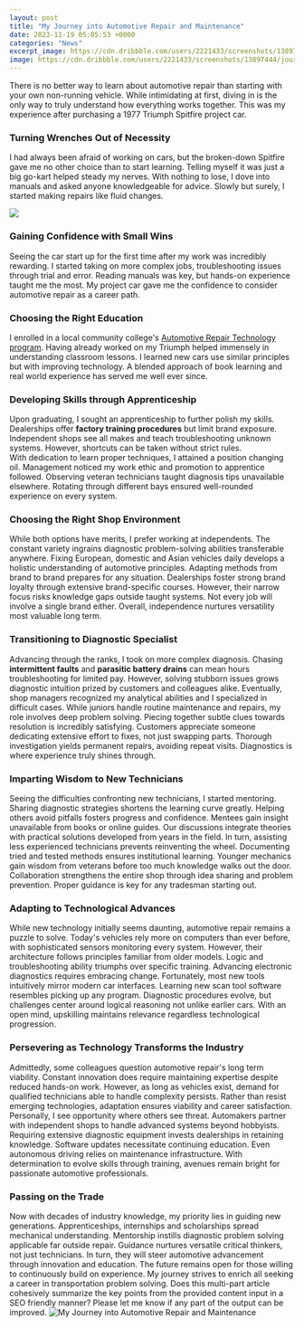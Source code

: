 ```yaml
---
layout: post
title: "My Journey into Automotive Repair and Maintenance"
date: 2023-11-19 05:05:53 +0000
categories: "News"
excerpt_image: https://cdn.dribbble.com/users/2221433/screenshots/13897444/journeymap2_4x.png
image: https://cdn.dribbble.com/users/2221433/screenshots/13897444/journeymap2_4x.png
---
```


There is no better way to learn about automotive repair than starting with your own non-running vehicle. While intimidating at first, diving in is the only way to truly understand how everything works together. This was my experience after purchasing a 1977 Triumph Spitfire project car.
### Turning Wrenches Out of Necessity
I had always been afraid of working on cars, but the broken-down Spitfire gave me no other choice than to start learning. Telling myself it was just a big go-kart helped steady my nerves. With nothing to lose, I dove into manuals and asked anyone knowledgeable for advice. Slowly but surely, I started making repairs like fluid changes.

![](https://porterchester.edu/sites/default/files/styles/blogfeature_large/public/field/image/FixOldCar.jpg?itok=SLZDszCC)
### Gaining Confidence with Small Wins  
Seeing the car start up for the first time after my work was incredibly rewarding. I started taking on more complex jobs, troubleshooting issues through trial and error. Reading manuals was key, but hands-on experience taught me the most. My project car gave me the confidence to consider automotive repair as a career path.
### Choosing the Right Education
I enrolled in a local community college's [Automotive Repair Technology program](https://yt.io.vn/collection/adamek). Having already worked on my Triumph helped immensely in understanding classroom lessons. I learned new cars use similar principles but with improving technology. A blended approach of book learning and real world experience has served me well ever since.
### Developing Skills through Apprenticeship  
Upon graduating, I sought an apprenticeship to further polish my skills. Dealerships offer **factory training procedures** but limit brand exposure. Independent shops see all makes and teach troubleshooting unknown systems. However, shortcuts can be taken without strict rules.  
With dedication to learn proper techniques, I attained a position changing oil. Management noticed my work ethic and promotion to apprentice followed. Observing veteran technicians taught diagnosis tips unavailable elsewhere. Rotating through different bays ensured well-rounded experience on every system.
### Choosing the Right Shop Environment  
While both options have merits, I prefer working at independents. The constant variety ingrains diagnostic problem-solving abilities transferable anywhere. Fixing European, domestic and Asian vehicles daily develops a holistic understanding of automotive principles. Adapting methods from brand to brand prepares for any situation.
Dealerships foster strong brand loyalty through extensive brand-specific courses. However, their narrow focus risks knowledge gaps outside taught systems. Not every job will involve a single brand either. Overall, independence nurtures versatility most valuable long term.
### Transitioning to Diagnostic Specialist
Advancing through the ranks, I took on more complex diagnosis. Chasing **intermittent faults** and **parasitic battery drains** can mean hours troubleshooting for limited pay. However, solving stubborn issues grows diagnostic intuition prized by customers and colleagues alike. Eventually, shop managers recognized my analytical abilities and I specialized in difficult cases. 
While juniors handle routine maintenance and repairs, my role involves deep problem solving. Piecing together subtle clues towards resolution is incredibly satisfying. Customers appreciate someone dedicating extensive effort to fixes, not just swapping parts. Thorough investigation yields permanent repairs, avoiding repeat visits. Diagnostics is where experience truly shines through.
### Imparting Wisdom to New Technicians  
Seeing the difficulties confronting new technicians, I started mentoring. Sharing diagnostic strategies shortens the learning curve greatly. Helping others avoid pitfalls fosters progress and confidence. Mentees gain insight unavailable from books or online guides. Our discussions integrate theories with practical solutions developed from years in the field.
In turn, assisting less experienced technicians prevents reinventing the wheel. Documenting tried and tested methods ensures institutional learning. Younger mechanics gain wisdom from veterans before too much knowledge walks out the door. Collaboration strengthens the entire shop through idea sharing and problem prevention. Proper guidance is key for any tradesman starting out.
### Adapting to Technological Advances  
While new technology initially seems daunting, automotive repair remains a puzzle to solve. Today's vehicles rely more on computers than ever before, with sophisticated sensors monitoring every system. However, their architecture follows principles familiar from older models. Logic and troubleshooting ability triumphs over specific training. 
Advancing electronic diagnostics requires embracing change. Fortunately, most new tools intuitively mirror modern car interfaces. Learning new scan tool software resembles picking up any program. Diagnostic procedures evolve, but challenges center around logical reasoning not unlike earlier cars. With an open mind, upskilling maintains relevance regardless technological progression.
### Persevering as Technology Transforms the Industry  
Admittedly, some colleagues question automotive repair's long term viability. Constant innovation does require maintaining expertise despite reduced hands-on work. However, as long as vehicles exist, demand for qualified technicians able to handle complexity persists. Rather than resist emerging technologies, adaptation ensures viability and career satisfaction.
Personally, I see opportunity where others see threat. Automakers partner with independent shops to handle advanced systems beyond hobbyists. Requiring extensive diagnostic equipment invests dealerships in retaining knowledge. Software updates necessitate continuing education. Even autonomous driving relies on maintenance infrastructure. With determination to evolve skills through training, avenues remain bright for passionate automotive professionals.
### Passing on the Trade
Now with decades of industry knowledge, my priority lies in guiding new generations. Apprenticeships, internships and scholarships spread mechanical understanding. Mentorship instills diagnostic problem solving applicable far outside repair. Guidance nurtures versatile critical thinkers, not just technicians. In turn, they will steer automotive advancement through innovation and education. The future remains open for those willing to continuously build on experience. My journey strives to enrich all seeking a career in transportation problem solving.
Does this multi-part article cohesively summarize the key points from the provided content input in a SEO friendly manner? Please let me know if any part of the output can be improved.
![My Journey into Automotive Repair and Maintenance](https://cdn.dribbble.com/users/2221433/screenshots/13897444/journeymap2_4x.png)